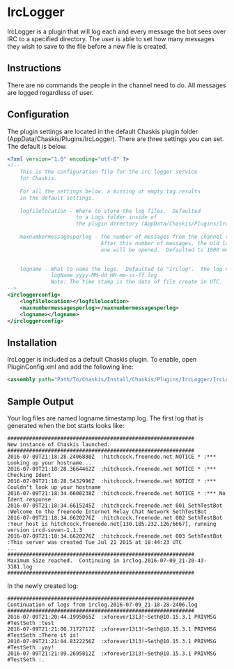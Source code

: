 ﻿IrcLogger
=========

IrcLogger is a plugin that will log each and every message the bot sees over IRC to a specified directory.  The user is able to set how many messages they wish to save to the file before a new file is created.

Instructions
-------

There are no commands the people in the channel need to do.  All messages are logged regardless of user.

Configuration
--------
The plugin settings are located in the default Chaskis plugin folder (AppData/Chaskis/Plugins/IrcLogger).  There are three settings you can set.  The default is below.

```XML
<?xml version="1.0" encoding="utf-8" ?>
<!--
    This is the configuration file for the irc logger service
    for Chaskis.
    
    For all the settings below, a missing or empty tag results
    in the default settings.
    
    logfilelocation - Where to store the log files.  Defaulted
                      to a Logs folder inside of 
                      the plugin directory (AppData/Chaskis/Plugins/IrcLogger/Logs).
                      
    maxnumbermessagesperlog - The number of messages from the channel to save in a single log file.
                              After this number of messages, the old log file will be closed, and a new
                              one will be opened.  Defaulted to 1000 messages.  Set to 0 for no limit.
                              

    logname - What to name the logs.  Defaulted to "irclog".  The log name will look like:
              logName.yyyy-MM-dd_HH-mm-ss-ff.log
              Note: The time stamp is the date of file create in UTC.
-->
<ircloggerconfig>
    <logfilelocation></logfilelocation>
    <maxnumbermessagesperlog></maxnumbermessagesperlog>
    <logname></logname>
</ircloggerconfig>
```

Installation
--------
IrcLogger is included as a default Chaskis plugin.  To enable, open PluginConfig.xml and add the following line:

```XML
<assembly path="Path/To/Chaskis/Install/Chaskis/Plugins/IrcLogger/IrcLogger.dll" />
```

Sample Output
--------

Your log files are named logname.timestamp.log.  The first log that is generated when the bot starts looks like:

```
############################################################
New instance of Chaskis launched.
############################################################
2016-07-09T21:18:28.2406880Z  :hitchcock.freenode.net NOTICE * :*** Looking up your hostname...
2016-07-09T21:18:28.3664462Z  :hitchcock.freenode.net NOTICE * :*** Checking Ident
2016-07-09T21:18:28.5432996Z  :hitchcock.freenode.net NOTICE * :*** Couldn't look up your hostname
2016-07-09T21:18:34.6600238Z  :hitchcock.freenode.net NOTICE * :*** No Ident response
2016-07-09T21:18:34.6615245Z  :hitchcock.freenode.net 001 SethTestBot :Welcome to the freenode Internet Relay Chat Network SethTestBot
2016-07-09T21:18:34.6620276Z  :hitchcock.freenode.net 002 SethTestBot :Your host is hitchcock.freenode.net[130.185.232.126/6667], running version ircd-seven-1.1.3
2016-07-09T21:18:34.6620276Z  :hitchcock.freenode.net 003 SethTestBot :This server was created Tue Jul 21 2015 at 18:44:23 UTC
...
############################################################
Maximum Size reached.  Continuing in irclog.2016-07-09_21-20-43-3181.log
############################################################
```

In the newly created log:
```
############################################################
Continuation of logs from irclog.2016-07-09_21-18-28-2406.log
############################################################
2016-07-09T21:20:44.1995065Z  :xforever1313!~Seth@10.15.3.1 PRIVMSG #TestSeth :test
2016-07-09T21:21:00.7172717Z  :xforever1313!~Seth@10.15.3.1 PRIVMSG #TestSeth :There it is!
2016-07-09T21:21:04.8322256Z  :xforever1313!~Seth@10.15.3.1 PRIVMSG #TestSeth :yay!
2016-07-09T21:21:09.2695812Z  :xforever1313!~Seth@10.15.3.1 PRIVMSG #TestSeth :.
```
